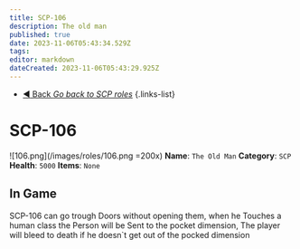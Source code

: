 ```yaml
---
title: SCP-106
description: The old man
published: true
date: 2023-11-06T05:43:34.529Z
tags: 
editor: markdown
dateCreated: 2023-11-06T05:43:29.925Z
---
```


- [:arrow_backward: Back *Go back to SCP roles*](/en/game/jobs/scps)
{.links-list}
# SCP-106
![106.png](/images/roles/106.png =200x)
**Name**: `The Old Man`
**Category**: `SCP`
**Health**: `5000`
**Items**: `None`
## In Game
SCP-106 can go trough Doors without opening them, when he Touches a human class the Person will be Sent to the pocket dimension, The player will bleed to death if he doesn`t get out of the pocked dimension